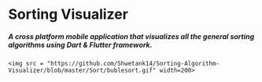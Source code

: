 # Sorting Visualizer

##### A cross platform mobile application that visualizes all the general sorting algorithms using Dart & Flutter framework.


    <img src = "https://github.com/Shwetank14/Sorting-Algorithm-Visualizer/blob/master/Sort/bublesort.gif" width=200>
